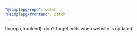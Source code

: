 ```yaml
---
"@simplepg/repo": patch
"@simplepg/frontend": patch
---
```


fix(repo,frontend): don't forget edits when website is updated
